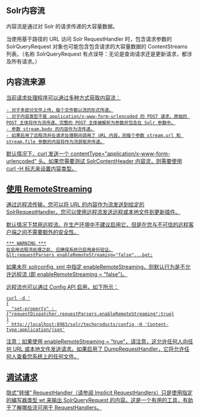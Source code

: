 ## Solr内容流 
<div class="content-intro view-box ">内容流是通过对 Solr 的请求传递的大容量数据。  
  
当使用基于路径的 URL 访问 Solr RequestHandler 时，包含请求参数的 SolrQueryRequest 对象也可能包含包含请求的大容量数据的 ContentStreams 列表。（名称 SolrQueryRequest 有点误导：无论是查询请求还是更新请求，都涉及所有请求。）  

## 内容流来源<a href="http://lucene.apache.org/solr/guide/7_0/content-streams.html#content-stream-sources"/>

当前请求处理程序可以通过多种方式获取内容流：  
  

    - 对于多部分文件上传，每个文件都以流的形式传递。
    - 对于内容类型不是 application/x-www-form-urlencoded 的 POST 请求，原始的 POST 主体将作为流传递。完整的 POST 主体被解析为参数并包含在 Solr 参数中。
    - 参数 stream.body 的内容作为流传递。
    - 如果启用了远程流并在请求处理期间调用了 URL 内容，则每个参数 stream.url 和 stream.file 参数的内容将作为流获取并传递。

默认情况下，curl 发送一个 contentType="application/x-www-form-urlencoded" 头。如果您需要测试 SolrContentHeader 内容流，则需要使用 curl -H 标志来设置内容类型。  

## 使用 RemoteStreaming<a href="http://lucene.apache.org/solr/guide/7_0/content-streams.html#remotestreaming"/>

通过远程流传输，您可以将 URL 的内容作为流发送到给定的 SolrRequestHandler。您可以使用远程流发送远程或本地文件到更新插件。  
  
默认情况下禁用远程流。在生产环境中不建议启用它，但是在您与不可信的远程客户端之间不需要额外的安全性。  
```
*** WARNING ***
在启用远程流处理之前, 应确保系统已启用身份验证。
&lt;requestParsers enableRemoteStreaming="false"...&gt;
```
如果未在 solrconfig. xml 中指定 enableRemoteStreaming，则默认行为是不允许远程流 (即 enableRemoteStreaming = "false")。  
  
远程流也可以通过 Config API 启用，如下所示：  
```
curl -d '
{
  "set-property" : {"requestDispatcher.requestParsers.enableRemoteStreaming":true}
}
' http://localhost:8983/solr/techproducts/config -H 'Content-type:application/json'
```
注意：如果使用 enableRemoteStreaming = "true"，请注意，这允许任何人向任何 URL 或本地文件发送请求。如果启用了 DumpRequestHandler，它将允许任何人查看您系统上的任何文件。  

## 调试请求<a href="http://lucene.apache.org/solr/guide/7_0/content-streams.html#debugging-requests"/>

隐式“转储” RequestHandler（请参阅 Implicit RequestHandlers）只是使用指定的编写器类型 wt 来输出 SolrQueryRequest 的内容。这是一个有用的工具，有助于了解哪些流可用于 RequestHandlers。  
